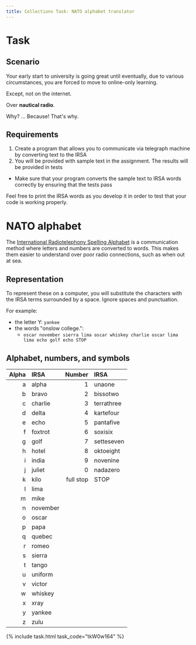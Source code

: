 ```yaml
---
title: Collections Task: NATO alphabet translator
---
```


# Task

## Scenario

Your early start to university is going great until eventually, due to various circumstances, you are forced to move to online-only learning.

Except, not on the internet.

Over **nautical radio**.

Why? … Because! That's why.

## Requirements

1. Create a program that allows you to communicate via telegraph machine by converting text to the IRSA
2. You will be provided with sample text in the assignment. The results will be provided in tests
  - Make sure that your program converts the sample text to IRSA words correctly by ensuring that the tests pass

Feel free to print the IRSA words as you develop it in order to test that your code is working properly.

# NATO alphabet

The [International Radiotelephony Spelling Alphabet](https://en.wikipedia.org/wiki/NATO_phonetic_alphabet) is a communication method where letters and numbers are converted to words. This makes them easier to understand over poor radio connections, such as when out at sea.

## Representation

To represent these on a computer, you will substitute the characters with the IRSA terms surrounded by a space. Ignore spaces and punctuation.

For example:

- the letter Y: ``yankee``
- the words "onslow college.":
  - ``oscar november sierra lima oscar whiskey charlie oscar lima lima echo golf echo STOP``

## Alphabet, numbers, and symbols

| Alpha | IRSA | Number | IRSA |
| --: | :-- | --: | :-- |
| a | alpha | 1 | unaone |
| b | bravo | 2 | bissotwo |
| c | charlie | 3 | terrathree |
| d | delta | 4 | kartefour |
| e | echo | 5 | pantafive |
| f | foxtrot | 6 | soxisix |
| g | golf | 7 | setteseven |
| h | hotel | 8 | oktoeight |
| i | india | 9 | novenine |
| j | juliet | 0 | nadazero |
| k | kilo | full stop | STOP |
| l | lima |
| m | mike |
| n | november |
| o | oscar |
| p | papa |
| q | quebec |
| r | romeo |
| s | sierra |
| t | tango |
| u | uniform |
| v | victor |
| w | whiskey |
| x | xray |
| y | yankee |
| z | zulu |

{% include task.html task_code="tkW0w164" %}
